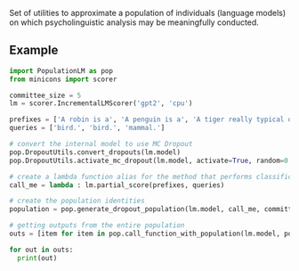 Set of utilities to approximate a population of individuals (language models) on which psycholinguistic analysis may be meaningfully conducted.

## Example

```python
import PopulationLM as pop
from minicons import scorer

committee_size = 5
lm = scorer.IncrementalLMScorer('gpt2', 'cpu')

prefixes = ['A robin is a', 'A penguin is a', 'A tiger really typical one of']
queries = ['bird.', 'bird.', 'mammal.']

# convert the internal model to use MC Dropout
pop.DropoutUtils.convert_dropouts(lm.model)
pop.DropoutUtils.activate_mc_dropout(lm.model, activate=True, random=0.1)

# create a lambda function alias for the method that performs classifications
call_me = lambda : lm.partial_score(prefixes, queries)

# create the population identities
population = pop.generate_dropout_population(lm.model, call_me, committee_size=committee_size)

# getting outputs from the entire population
outs = [item for item in pop.call_function_with_population(lm.model, population, call_me)]

for out in outs:
  print(out)

```
